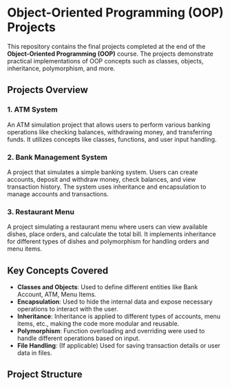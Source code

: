 # Object-Oriented Programming (OOP) Projects

This repository contains the final projects completed at the end of the **Object-Oriented Programming (OOP)** course. The projects demonstrate practical implementations of OOP concepts such as classes, objects, inheritance, polymorphism, and more.

## Projects Overview

### 1. ATM System
An ATM simulation project that allows users to perform various banking operations like checking balances, withdrawing money, and transferring funds. It utilizes concepts like classes, functions, and user input handling.

### 2. Bank Management System
A project that simulates a simple banking system. Users can create accounts, deposit and withdraw money, check balances, and view transaction history. The system uses inheritance and encapsulation to manage accounts and transactions.

### 3. Restaurant Menu
A project simulating a restaurant menu where users can view available dishes, place orders, and calculate the total bill. It implements inheritance for different types of dishes and polymorphism for handling orders and menu items.

## Key Concepts Covered

- **Classes and Objects**: Used to define different entities like Bank Account, ATM, Menu Items.
- **Encapsulation**: Used to hide the internal data and expose necessary operations to interact with the user.
- **Inheritance**: Inheritance is applied to different types of accounts, menu items, etc., making the code more modular and reusable.
- **Polymorphism**: Function overloading and overriding were used to handle different operations based on input.
- **File Handling**: (If applicable) Used for saving transaction details or user data in files.

## Project Structure

